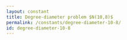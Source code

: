 ```yaml
---
layout: constant
title: Degree-diameter problem $N(10,8)$
permalink: /constants/degree-diameter-10-8/
id: degree-diameter-10-8
---
```

